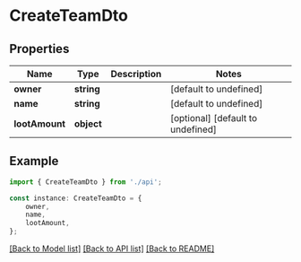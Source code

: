 # CreateTeamDto


## Properties

Name | Type | Description | Notes
------------ | ------------- | ------------- | -------------
**owner** | **string** |  | [default to undefined]
**name** | **string** |  | [default to undefined]
**lootAmount** | **object** |  | [optional] [default to undefined]

## Example

```typescript
import { CreateTeamDto } from './api';

const instance: CreateTeamDto = {
    owner,
    name,
    lootAmount,
};
```

[[Back to Model list]](../README.md#documentation-for-models) [[Back to API list]](../README.md#documentation-for-api-endpoints) [[Back to README]](../README.md)
